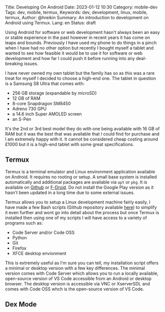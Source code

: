 Title: Developing On Android
Date: 2023-01-12 10:30
Category: mobile-dev
Tags: dev, mobile, termux,
Keywords: dev, development, linux, mobile, termux,
Author: @hreikin
Summary: An introduction to development on Android using Termux.
Lang: en
Status: draft

Using Android for software or web development hasn't always been an easy or stable experience in the past however in recent years it has come on leaps and bounds. Previously I have used my phone to do things in a pinch when I have had no other option but recently I bought myself a tablet and wanted to see how feasible it would be to use it for software or web development and how far I could push it before running into any deal-breaking issues.

I have never owned my own tablet but the family has so as this was a rare treat for myself I decided to choose a high-end one. The tablet in question is a Samsung S8 Ultra that comes with:

- 256 GB storage (expandable by microSD)
- 12 GB of RAM
- 8-core Snapdragon SM8450
- Adreno 730 GPU
- a 14.6 inch Super AMOLED screen
- an S-Pen

It's the 2nd or 3rd best model they do with one being available with 16 GB of RAM but it was the best that was available that I could find for purchase and I am extremely happy with it. It cannot be considered cheap costing around £1000 but it is a high-end tablet with some great specifications.

## Termux

Termux is a terminal emulator and Linux environment application available on Android. It requires no rooting or setup. A small base system is installed automatically and additional packages are available via `apt` or `pkg`. It is available on [Github](https://github.com/termux/termux-app) or [F-Droid](https://f-droid.org/packages/com.termux/). Do not install the Google Play version as it hasn't been updated in a long time due to some external issues.

Termux allows you to setup a Linux development machine fairly easily, I have made a few Bash scripts (Github repository available [here](https://github.com/hreikin/termux-dev-setups)) to simplify it even further and wont go into detail about the process but once Termux is installed then using one of my scripts I will have access to a variety of programs such as:

- Code Server and/or Code OSS
- Python
- Git
- Firefox
- XFCE desktop envionment

This is extremely useful as I'm sure you can tell, my installation script offers a minimal or desktop version with a few key differences. The minimal version comes with Code Server which allows you to run a locally available, open-source version of VS Code accessible from an Android or desktop browser. The desktop version is accessible via VNC or XserverSDL and comes with Code OSS whch is the open-source version of VS Code.

## Dex Mode